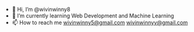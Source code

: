 - 👋 Hi, I’m @wivinwinny8
- 🌱 I’m currently learning Web Development and Machine Learning
- 📫 How to reach me wivinwinny5@gmail.com wivinwinnyv@gmail.com

<!---
wivinwinny8/wivinwinny8 is a ✨ special ✨ repository because its `README.md` (this file) appears on your GitHub profile.
You can click the Preview link to take a look at your changes.
--->
